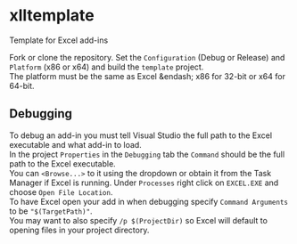 # xlltemplate

Template for Excel add-ins

Fork or clone the repository. Set the `Configuration` (Debug or Release) and `Platform` (x86 or x64) and build the `template` project.  
The platform must be the same as Excel &endash; x86 for 32-bit or x64 for 64-bit.

## Debugging

To debug an add-in you must tell Visual Studio the full path to the Excel executable and what add-in to load.  
In the project `Properties` in the `Debugging` tab the `Command` should be the full path to the Excel executable.  
You can `<Browse...>` to it using the dropdown or obtain it from the Task Manager if Excel is running. Under `Processes`
right click on `EXCEL.EXE` and choose `Open File Location`.  
To have Excel open your add in when debugging specify `Command Arguments` to be `"$(TargetPath)"`.  
You may want to also specify `/p $(ProjectDir)` so Excel will default to opening files in your project directory.
